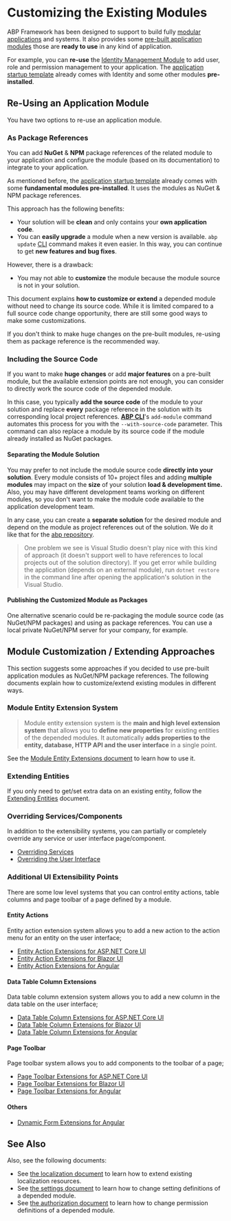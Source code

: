 # Customizing the Existing Modules

ABP Framework has been designed to support to build fully [modular applications](Module-Development-Basics.md) and systems. It also provides some [pre-built application modules](Modules/Index.md) those are **ready to use** in any kind of application.

For example, you can **re-use** the [Identity Management Module](Modules/Identity.md) to add user, role and permission management to your application. The [application startup template](Startup-Templates/Application.md) already comes with Identity and some other modules **pre-installed**.

## Re-Using an Application Module

You have two options to re-use an application module.

### As Package References

You can add **NuGet** & **NPM** package references of the related module to your application and configure the module (based on its documentation) to integrate to your application.

As mentioned before, the [application startup template](Startup-Templates/Application.md) already comes with some **fundamental modules pre-installed**. It uses the modules as NuGet & NPM package references.

This approach has the following benefits:

* Your solution will be **clean** and only contains your **own application code**.
* You can **easily upgrade** a module when a new version is available. `abp update` [CLI](CLI.md) command makes it even easier. In this way, you can continue to get **new features and bug fixes**.

However, there is a drawback:

* You may not able to **customize** the module because the module source is not in your solution.

This document explains **how to customize or extend** a depended module without need to change its source code. While it is limited compared to a full source code change opportunity, there are still some good ways to make some customizations.

If you don't think to make huge changes on the pre-built modules, re-using them as package reference is the recommended way.

### Including the Source Code

If you want to make **huge changes** or add **major features** on a pre-built module, but the available extension points are not enough, you can consider to directly work the source code of the depended module.

In this case, you typically **add the source code** of the module to your solution and replace **every** package reference in the solution with its corresponding local project references.  **[ABP CLI](CLI.md)**'s `add-module` command automates this process for you with the `--with-source-code` parameter. This command can also replace a module by its source code if the module already installed as NuGet packages.


#### Separating the Module Solution

You may prefer to not include the module source code **directly into your solution**. Every module consists of 10+ project files and adding **multiple modules** may impact on the **size** of your solution **load & development time.** Also, you may have different development teams working on different modules, so you don't want to make the module code available to the application development team.

In any case, you can create a **separate solution** for the desired module and depend on the module as project references out of the solution. We do it like that for the [abp repository](https://github.com/abpframework/abp/).

> One problem we see is  Visual Studio doesn't play nice with this kind of approach (it doesn't support well to have references to local projects out of the solution directory). If you get error while building the application (depends on an external module), run `dotnet restore` in the command line after opening the application's solution in the Visual Studio.

#### Publishing the Customized Module as Packages

One alternative scenario could be re-packaging the module source code (as NuGet/NPM packages) and using as package references. You can use a local private NuGet/NPM server for your company, for example.

## Module Customization / Extending Approaches

This section suggests some approaches if you decided to use pre-built application modules as NuGet/NPM package references. The following documents explain how to customize/extend existing modules in different ways.

### Module Entity Extension System

> Module entity extension system is the **main and high level extension system** that allows you to **define new properties** for existing entities of the depended modules. It automatically **adds properties to the entity, database, HTTP API and the user interface** in a single point.

See the [Module Entity Extensions document](Module-Entity-Extensions.md) to learn how to use it.

### Extending Entities

If you only need to get/set extra data on an existing entity, follow the [Extending Entities](Customizing-Application-Modules-Extending-Entities.md) document.

### Overriding Services/Components

In addition to the extensibility systems, you can partially or completely override any service or user interface page/component.

* [Overriding Services](Customizing-Application-Modules-Overriding-Services.md)
* [Overriding the User Interface](Customizing-Application-Modules-Overriding-User-Interface.md)

### Additional UI Extensibility Points

There are some low level systems that you can control entity actions, table columns and page toolbar of a page defined by a module.

#### Entity Actions

Entity action extension system allows you to add a new action to the action menu for an entity on the user interface;

* [Entity Action Extensions for ASP.NET Core UI](UI/AspNetCore/Entity-Action-Extensions.md)
* [Entity Action Extensions for Blazor UI](UI/Blazor/Entity-Action-Extensions.md)
* [Entity Action Extensions for Angular](UI/Angular/Entity-Action-Extensions.md)

#### Data Table Column Extensions

Data table column extension system allows you to add a new column in the data table on the user interface;

* [Data Table Column Extensions for ASP.NET Core UI](UI/AspNetCore/Data-Table-Column-Extensions.md)
* [Data Table Column Extensions for Blazor UI](UI/Blazor/Data-Table-Column-Extensions.md)
* [Data Table Column Extensions for Angular](UI/Angular/Data-Table-Column-Extensions.md)

#### Page Toolbar

Page toolbar system allows you to add components to the toolbar of a page;

* [Page Toolbar Extensions for ASP.NET Core UI](UI/AspNetCore/Page-Toolbar-Extensions.md)
* [Page Toolbar Extensions for Blazor UI](UI/Blazor/Page-Toolbar-Extensions.md)
* [Page Toolbar Extensions for Angular](UI/Angular/Page-Toolbar-Extensions.md)

#### Others

* [Dynamic Form Extensions for Angular](UI/Angular/Dynamic-Form-Extensions.md)

## See Also

Also, see the following documents:

* See [the localization document](Localization.md) to learn how to extend existing localization resources.
* See [the settings document](Settings.md) to learn how to change setting definitions of a depended module.
* See [the authorization document](Authorization.md) to learn how to change permission definitions of a depended module.
